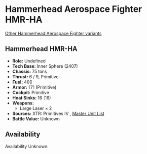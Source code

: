 # Hammerhead Aerospace Fighter HMR-HA 

[Other Hammerhead Aerospace Fighter variants](../hammerhead_aerospace_fighter.md) 

## Hammerhead HMR-HA 

- **Role:** Undefined 
- **Tech Base:** Inner Sphere (2407) 
- **Chassis:** 75 tons 
- **Thrust:** 6 / 9, Primitive 
- **Fuel:** 400 
- **Armor:** 171 (Primitive) 
- **Cockpit:** Primitive 
- **Heat Sinks:** 16 (16) 
- **Weapons:** 
  - Large Laser × 2 
- **Sources:** XTR: Primitives IV , [Master Unit List](http://masterunitlist.info/Unit/Details/7193) 
- **Battle Value:** Unknown 

## Availability 

Availability Unknown 

